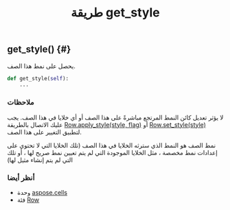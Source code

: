 ﻿---
title: طريقة get_style
second_title: Aspose.Cells for Python via .NET API المراجع
description:
type: docs
weight: 70
url: /ar/python-net/aspose.cells/row/get_style/
is_root: false
---
##  get_style() {#}
يحصل على نمط هذا الصف.



```python
def get_style(self):
    ...
```


###  ملاحظات

لا يؤثر تعديل كائن النمط المرتجع مباشرةً على هذا الصف أو أي خلايا في هذا الصف.
يجب عليك الاتصال بالطريقة [Row.apply_style(style, flag)](/cells/ar/python-net/aspose.cells/row/apply_style) أو [Row.set_style(style)](/cells/ar/python-net/aspose.cells/row/set_style)
لتطبيق التغيير على هذا الصف.

نمط الصف هو النمط الذي سترثه الخلايا في هذا الصف (تلك الخلايا التي لا تحتوي على إعدادات نمط مخصصة ،
مثل الخلايا الموجودة التي لم يتم تعيين نمط صريح لها ، أو تلك التي لم يتم إنشاء مثيل لها)


###  أنظر أيضا
* وحدة [aspose.cells](../../)
* فئة [Row](/cells/ar/python-net/aspose.cells/row)
